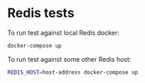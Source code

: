 # Redis tests
To run test against local Redis docker:
```bash
docker-compose up
```

To run test against some other Redis host:
```bash
REDIS_HOST=host-address docker-compose up
```
